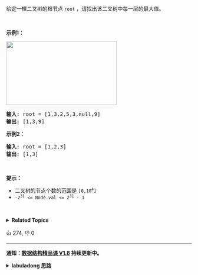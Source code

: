 <p>给定一棵二叉树的根节点&nbsp;<code>root</code> ，请找出该二叉树中每一层的最大值。</p>

<p>&nbsp;</p>

<p><strong>示例1：</strong></p>

<p><img alt="" src="https://assets.leetcode.com/uploads/2020/08/21/largest_e1.jpg" style="height: 172px; width: 300px;" /></p>

<pre>
<strong>输入: </strong>root = [1,3,2,5,3,null,9]
<strong>输出: </strong>[1,3,9]
</pre>

<p><strong>示例2：</strong></p>

<pre>
<strong>输入: </strong>root = [1,2,3]
<strong>输出: </strong>[1,3]
</pre>

<p>&nbsp;</p>

<p><strong>提示：</strong></p>

<ul>
	<li>二叉树的节点个数的范围是 <code>[0,10<sup>4</sup>]</code></li>
	<li><meta charset="UTF-8" /><code>-2<sup>31</sup>&nbsp;&lt;= Node.val &lt;= 2<sup>31</sup>&nbsp;- 1</code></li>
</ul>

<p>&nbsp;</p>
<details><summary><strong>Related Topics</strong></summary>树 | 深度优先搜索 | 广度优先搜索 | 二叉树</details><br>

<div>👍 274, 👎 0</div>

<div id="labuladong"><hr>

**通知：[数据结构精品课 V1.8](https://aep.h5.xeknow.com/s/1XJHEO) 持续更新中。**

<details><summary><strong>labuladong 思路</strong></summary>

## 基本思路

首先，这题肯定可以用 BFS 算法解决，for 循环里面判断最大值就行了：

![](https://labuladong.github.io/algo/images/dijkstra/1.jpeg)

当然，这题也可以用 DFS 来做，前文 [手把手刷二叉树总结篇](https://labuladong.github.io/article/fname.html?fname=二叉树总结) 说过二叉树的递归分为「遍历」和「分解问题」两种思维模式，这道题需要用到「遍历」的思维。

遍历的过程中记录对应深度的最大节点值即可。

**标签：[BFS 算法](https://mp.weixin.qq.com/mp/appmsgalbum?__biz=MzAxODQxMDM0Mw==&action=getalbum&album_id=2122002916411604996)，[二叉树](https://mp.weixin.qq.com/mp/appmsgalbum?__biz=MzAxODQxMDM0Mw==&action=getalbum&album_id=2121994699837177859)**

## 解法代码

```java
class Solution {
    public List<Integer> largestValues(TreeNode root) {
        List<Integer> res = new LinkedList<>();
        if (root == null) {
            return res;
        }

        Queue<TreeNode> q = new LinkedList<>();
        q.offer(root);
        // while 循环控制从上向下一层层遍历
        while (!q.isEmpty()) {
            int sz = q.size();
            // 记录这一层的最大值
            int levelMax = Integer.MIN_VALUE;
            // for 循环控制每一层从左向右遍历
            for (int i = 0; i < sz; i++) {
                TreeNode cur = q.poll();
                levelMax = Math.max(levelMax, cur.val);
                if (cur.left != null)
                    q.offer(cur.left);
                if (cur.right != null)
                    q.offer(cur.right);
            }
            res.add(levelMax);
        }
        return res;
    }
}

class Solution_DFS {
    // 一定要用 array 存储，因为要用索引随机访问
    ArrayList<Integer> res = new ArrayList<>();

    public List<Integer> largestValues(TreeNode root) {
        if (root == null) {
            return res;
        }
        traverse(root, 0);
        return res;
    }

    // 遍历二叉树
    void traverse(TreeNode root, int depth) {
        if (root == null) {
            return;
        }
        if (res.size() <= depth) {
            res.add(root.val);
        } else {
            // 记录当前行的最大值
            res.set(depth, Math.max(res.get(depth), root.val));
        }
        traverse(root.left, depth + 1);
        traverse(root.right, depth + 1);
    }
}
```

</details>
</div>



